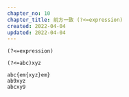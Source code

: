 ```yaml
---
chapter_no: 10
chapter_title: 前方一致 (?<=expression)
created: 2022-04-04
updated: 2022-04-04
---
```

```syntax:正規表現
(?<=expression)
```

```:例) 前方が"abc"である"xyz"にヒット
(?<=abc)xyz
```
```output:赤文字部分がヒット
abc{em{xyz}em}
ab9xyz
abcxy9
```
